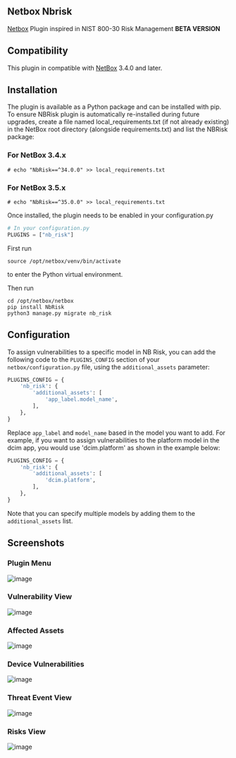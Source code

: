 ## Netbox Nbrisk
[Netbox](https://github.com/netbox-community/netbox) Plugin inspired in NIST 800-30 Risk Management  **BETA VERSION**


## Compatibility

This plugin in compatible with [NetBox](https://netbox.readthedocs.org/) 3.4.0 and later.

## Installation

The plugin is available as a Python package and can be installed with pip.
To ensure NBRisk plugin is automatically re-installed during future upgrades, create a file named local_requirements.txt (if not already existing) in the NetBox root directory (alongside requirements.txt) and list the NBRisk package:

### For NetBox 3.4.x
```shell
# echo "NbRisk==^34.0.0" >> local_requirements.txt 
```
### For NetBox 3.5.x
```shell
# echo "NbRisk==^35.0.0" >> local_requirements.txt 
```

Once installed, the plugin needs to be enabled in your configuration.py

```python
# In your configuration.py
PLUGINS = ["nb_risk"]
```

First run
```
source /opt/netbox/venv/bin/activate
```
to enter the Python virtual environment.

Then run
```
cd /opt/netbox/netbox
pip install NbRisk
python3 manage.py migrate nb_risk
```


## Configuration

To assign vulnerabilities to a specific model in NB Risk, you can add the following code to the `PLUGINS_CONFIG` section of your `netbox/configuration.py` file, using the `additional_assets` parameter:
```python
PLUGINS_CONFIG = {
    'nb_risk': {
        'additional_assets': [
            'app_label.model_name',
        ],
    },
}
```
Replace `app_label` and `model_name` based in the model you want to add. For example, if you want to assign vulnerabilities to the platform model in the dcim app, you would use 'dcim.platform' as shown in the example below:
```python
PLUGINS_CONFIG = {
    'nb_risk': {
        'additional_assets': [
            'dcim.platform',
        ],
    },
}
```
Note that you can specify multiple models by adding them to the `additional_assets` list.

## Screenshots

### Plugin Menu

![image](https://user-images.githubusercontent.com/16046203/214701799-d587bc22-092d-494f-9beb-18b95306be9d.png)

### Vulnerability View

![image](https://user-images.githubusercontent.com/16046203/214468549-afc2de89-2d1e-412e-96d5-839ac47d4d9e.png)

### Affected Assets

![image](https://user-images.githubusercontent.com/16046203/214468616-4d45b1ff-9887-43b9-9c17-0047ff5a5f02.png)

### Device Vulnerabilities

![image](https://user-images.githubusercontent.com/16046203/214468700-81d21799-8381-4fca-a9bf-204a41211736.png)

### Threat Event View

![image](https://user-images.githubusercontent.com/16046203/214702045-c3e01bfe-1b2c-4100-ae00-c42d3f23cfdb.png)

### Risks View

![image](https://user-images.githubusercontent.com/16046203/214702218-b74e9f49-6a0d-4789-8518-32e99ef7fead.png)

